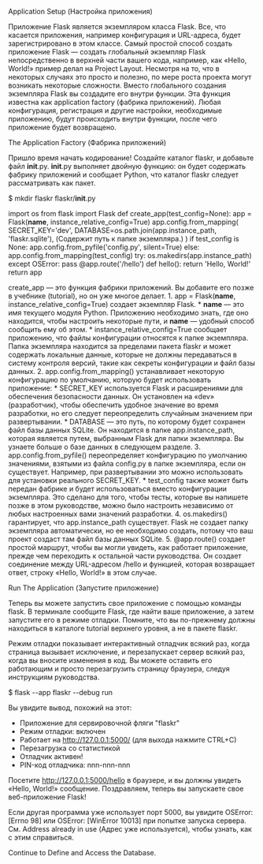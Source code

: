 Application Setup (Настройка приложения)

Приложение Flask является экземпляром класса Flask. Все, что касается приложения, например
конфигурация и URL-адреса, будет зарегистрировано в этом классе.
Самый простой способ создать приложение Flask — создать глобальный экземпляр Flask
непосредственно в верхней части вашего кода, например, как «Hello, World!» пример делал
на Project Layout. Несмотря на то, что в некоторых случаях это просто и полезно,
по мере роста проекта могут возникать некоторые сложности.
Вместо глобального создания экземпляра Flask вы создадите его внутри функции. Эта функция
известна как application factory (фабрика приложений). Любая конфигурация, регистрация и
другие настройки, необходимые приложению, будут происходить внутри функции, после чего
приложение будет возвращено.

The Application Factory (Фабрика приложений)

Пришло время начать кодирование! Создайте каталог flaskr, и добавьте файл __init__.py.
__init__.py выполняет двойную функцию: он будет содержать фабрику приложений и сообщает
Python, что каталог flaskr следует рассматривать как пакет.

$ mkdir flaskr
flaskr/__init__.py

import os
from flask import Flask
def create_app(test_config=None):
    app = Flask(__name__, instance_relative_config=True)
    app.config.from_mapping(
        SECRET_KEY='dev',
        DATABASE=os.path.join(app.instance_path, 'flaskr.sqlite'),  (Содержит путь к папке экземпляра.)
    )
    if test_config is None:
        app.config.from_pyfile('config.py', silent=True)
    else:
        app.config.from_mapping(test_config)
    try:
        os.makedirs(app.instance_path)
    except OSError:
        pass
    @app.route('/hello')
    def hello():
        return 'Hello, World!'
    return app

create_app — это функция фабрики приложений. Вы добавите его позже в учебнике (tutorial),
но он уже многое делает.
     1. app = Flask(__name__, instance_relative_config=True) создает экземпляр Flask.
        * __name__ — это имя текущего модуля Python. Приложению необходимо знать, где оно
        находится, чтобы настроить некоторые пути, и __name__ — удобный способ сообщить
        ему об этом.
        * instance_relative_config=True сообщает приложению, что файлы конфигурации 
        относятся к папке экземпляра. Папка экземпляра находится за пределами пакета
        flaskr и может содержать локальные данные, которые не должны передаваться в
        систему контроля версий, такие как секреты конфигурации и файл базы данных.
     2. app.config.from_mapping() устанавливает некоторую конфигурацию по умолчанию,
        которую будет использовать приложение:
        * SECRET_KEY используется Flask и расширениями для обеспечения безопасности данных.
        Он установлен на «dev» (разработчик), чтобы обеспечить удобное значение во время 
        разработки, но его следует переопределить случайным значением при развертывании.
        * DATABASE — это путь, по которому будет сохранен файл базы данных SQLite. Он 
        находится в папке app.instance_path, которая является путем, выбранным Flask для
        папки экземпляра. Вы узнаете больше о базе данных в следующем разделе.
     3. app.config.from_pyfile() переопределяет конфигурацию по умолчанию значениями,
        взятыми из файла config.py в папке экземпляра, если он существует. Например, при
        развертывании это можно использовать для установки реального SECRET_KEY.
        * test_config также может быть передан фабрике и будет использоваться вместо
        конфигурации экземпляра. Это сделано для того, чтобы тесты, которые вы напишете
        позже в этом руководстве, можно было настроить независимо от любых настроенных 
        вами значений разработки.
     4. os.makedirs() гарантирует, что app.instance_path существует. Flask не создает 
        папку экземпляра автоматически, но ее необходимо создать, потому что ваш проект
        создаст там файл базы данных SQLite.
     5. @app.route() создает простой маршрут, чтобы вы могли увидеть, как работает
        приложение, прежде чем переходить к остальной части руководства. Он создает
        соединение между URL-адресом /hello и функцией, которая возвращает ответ, строку
        «Hello, World!» в этом случае.

Run The Application (Запустите приложение)

Теперь вы можете запустить свое приложение с помощью команды flask. В терминале сообщите
Flask, где найти ваше приложение, а затем запустите его в режиме отладки. Помните, что
вы по-прежнему должны находиться в каталоге tutorial верхнего уровня, а не в пакете flaskr.

Режим отладки показывает интерактивный отладчик всякий раз, когда страница вызывает
исключение, и перезапускает сервер всякий раз, когда вы вносите изменения в код.
Вы можете оставить его работающим и просто перезагрузить страницу браузера, следуя
инструкциям руководства.

$ flask --app flaskr --debug run

Вы увидите вывод, похожий на этот:

* Приложение для сервировочной фляги "flaskr"
* Режим отладки: включен
* Работает на http://127.0.0.1:5000/ (для выхода нажмите CTRL+C)
* Перезагрузка со статистикой
* Отладчик активен!
* PIN-код отладчика: nnn-nnn-nnn

Посетите http://127.0.0.1:5000/hello в браузере, и вы должны увидеть «Hello, World!» 
сообщение. Поздравляем, теперь вы запускаете свое веб-приложение Flask!

Если другая программа уже использует порт 5000, вы увидите OSError: [Errno 98] или 
OSError: [WinError 10013] при попытке запуска сервера. См. Address already in use 
(Адрес уже используется), чтобы узнать, как с этим справиться.

Continue to Define and Access the Database.